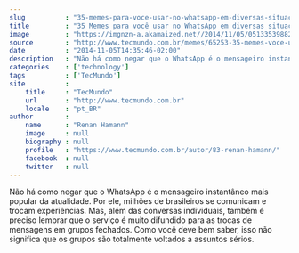 ```yaml
---
slug          : "35-memes-para-voce-usar-no-whatsapp-em-diversas-situacoes"
title         : "35 Memes para você usar no WhatsApp em diversas situações"
image         : "https://imgnzn-a.akamaized.net//2014/11/05/05133539882425-t1200x480.jpg"
source        : "http://www.tecmundo.com.br/memes/65253-35-memes-voce-usar-whatsapp-diversas-situacoes.htm"
date          : "2014-11-05T14:35:46-02:00"
description   : "Não há como negar que o WhatsApp é o mensageiro instantâneo mais popular da atualidade. Por ele, milhões de brasileiros se comunicam e trocam experiências. Mas, além das conversas individuais, também é preciso lembrar que o serviço é muito difundido para as trocas de mensagens em grupos fechados. Como você deve bem saber, isso não significa que os grupos são totalmente voltados a assuntos sérios."
categories    : ['technology']
tags          : ['TecMundo']
site          :
    title     : "TecMundo"
    url       : "http://www.tecmundo.com.br"
    locale    : "pt_BR"
author        :
    name      : "Renan Hamann"
    image     : null
    biography : null
    profile   : "https://www.tecmundo.com.br/autor/83-renan-hamann/"
    facebook  : null
    twitter   : null
---
```


Não há como negar que o WhatsApp é o mensageiro instantâneo mais popular da atualidade. Por ele, milhões de brasileiros se comunicam e trocam experiências. Mas, além das conversas individuais, também é preciso lembrar que o serviço é muito difundido para as trocas de mensagens em grupos fechados. Como você deve bem saber, isso não significa que os grupos são totalmente voltados a assuntos sérios.
